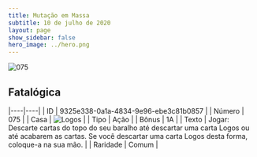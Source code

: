 ```yaml
---
title: Mutação em Massa
subtitle: 10 de julho de 2020
layout: page
show_sidebar: false
hero_image: ../hero.png
---
```


![075](https://cdn.keyforgegame.com/media/card_front/pt/479_075_G9V67MWPHJ8C_pt.png)

## Fatalógica

|----|----|
| ID | 9325e338-0a1a-4834-9e96-ebe3c81b0857 |
| Número | 075 |
| Casa | ![Logos](https://archonarcana.com/images/thumb/c/ce/Logos.png/22px-Logos.png "Logos") |
| Tipo | Ação |
| Bônus | 1A |
| Texto | Jogar: Descarte cartas do topo do seu baralho até descartar uma carta Logos ou até acabarem as cartas. Se você descartar uma carta Logos desta forma, coloque-a na sua mão. |
| Raridade | Comum |
